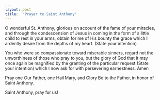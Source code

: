 ```yaml
---
layout: post
title:  "Prayer to Saint Anthony"
---
```

O wonderful St. Anthony, glorious on account of the fame of your miracles, and through the condescension of Jesus in coming in the form of a little child to rest in your arms, obtain for me of His bounty the grace which I ardently desire from the depths of my heart. (State your intention)

You who were so compassionate toward miserable sinners, regard not the unworthiness of those who pray to you, but the glory of God that it may once again be magnified by the granting of the particular request (State your intention) which I now ask for with persevering earnestness. Amen

Pray one Our Father,
one Hail Mary, and
Glory Be to the Father, in honor of Saint Anthony.

Saint Anthony, pray for us!
